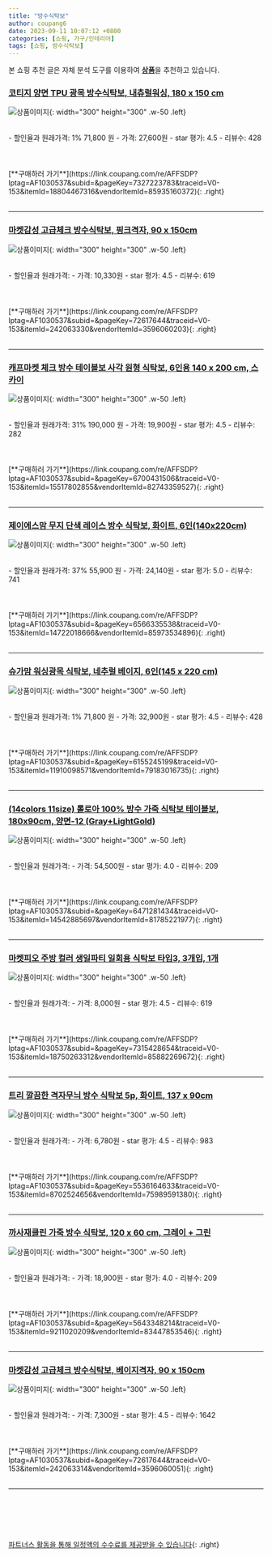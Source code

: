 ```yaml
---
title: "방수식탁보"
author: coupang6
date: 2023-09-11 10:07:12 +0800
categories: [쇼핑, 가구/인테리어]
tags: [쇼핑, 방수식탁보]
---
```


본 쇼핑 추천 글은 자체 분석 도구를 이용하여 [**상품**](https://link.coupang.com/a/bao1ui)을 추천하고 있습니다.

### [코티지 양면 TPU 광목 방수식탁보, 내츄럴워싱, 180 x 150 cm](https://link.coupang.com/re/AFFSDP?lptag=AF1030537&subid=&pageKey=7327223783&traceid=V0-153&itemId=18804467316&vendorItemId=85935160372)

![상품이미지](https://thumbnail8.coupangcdn.com/thumbnails/remote/230x230ex/image/rs_quotation_api/nibejubf/8fa5cb240e544a2ba047ba9c8dac458f.jpg){: width="300" height="300" .w-50 .left}


<br>
- 할인율과 원래가격: 1%  71,800   원
- 가격: 27,600원
- star 평가: 4.5
- 리뷰수: 428
<br>
<br>
<br>
<br>
[**구매하러 가기**](https://link.coupang.com/re/AFFSDP?lptag=AF1030537&subid=&pageKey=7327223783&traceid=V0-153&itemId=18804467316&vendorItemId=85935160372){: .right}
<br>
<br>

---

### [마켓감성 고급체크 방수식탁보, 핑크격자, 90 x 150cm](https://link.coupang.com/re/AFFSDP?lptag=AF1030537&subid=&pageKey=72617644&traceid=V0-153&itemId=242063330&vendorItemId=3596060203)

![상품이미지](https://thumbnail8.coupangcdn.com/thumbnails/remote/230x230ex/image/retail/images/2018/03/27/14/0/24b4ff59-ee66-4435-9437-e0448a6ce659.jpg){: width="300" height="300" .w-50 .left}


<br>
- 할인율과 원래가격: 
- 가격: 10,330원
- star 평가: 4.5
- 리뷰수: 619
<br>
<br>
<br>
<br>
[**구매하러 가기**](https://link.coupang.com/re/AFFSDP?lptag=AF1030537&subid=&pageKey=72617644&traceid=V0-153&itemId=242063330&vendorItemId=3596060203){: .right}
<br>
<br>

---

### [캐프마켓 체크 방수 테이블보 사각 원형 식탁보, 6인용 140 x 200 cm, 스카이](https://link.coupang.com/re/AFFSDP?lptag=AF1030537&subid=&pageKey=6700431506&traceid=V0-153&itemId=15517802855&vendorItemId=82743359527)

![상품이미지](https://thumbnail9.coupangcdn.com/thumbnails/remote/230x230ex/image/vendor_inventory/d7e9/4a8816b3ea89415763251c1f32b0fa6c50655faf87b806ec5dcf63333e57.jpg){: width="300" height="300" .w-50 .left}


<br>
- 할인율과 원래가격: 31%  190,000   원
- 가격: 19,900원
- star 평가: 4.5
- 리뷰수: 282
<br>
<br>
<br>
<br>
[**구매하러 가기**](https://link.coupang.com/re/AFFSDP?lptag=AF1030537&subid=&pageKey=6700431506&traceid=V0-153&itemId=15517802855&vendorItemId=82743359527){: .right}
<br>
<br>

---

### [제이에스맘 무지 단색 레이스 방수 식탁보, 화이트, 6인(140x220cm)](https://link.coupang.com/re/AFFSDP?lptag=AF1030537&subid=&pageKey=6566335538&traceid=V0-153&itemId=14722018666&vendorItemId=85973534896)

![상품이미지](https://thumbnail9.coupangcdn.com/thumbnails/remote/230x230ex/image/retail/images/2023/05/15/18/9/827a70ab-f2f3-4ec0-be05-ac79bf40d7b7.jpg){: width="300" height="300" .w-50 .left}


<br>
- 할인율과 원래가격: 37%  55,900   원
- 가격: 24,140원
- star 평가: 5.0
- 리뷰수: 741
<br>
<br>
<br>
<br>
[**구매하러 가기**](https://link.coupang.com/re/AFFSDP?lptag=AF1030537&subid=&pageKey=6566335538&traceid=V0-153&itemId=14722018666&vendorItemId=85973534896){: .right}
<br>
<br>

---

### [슈가맘 워싱광목 식탁보, 네추럴 베이지, 6인(145 x 220 cm)](https://link.coupang.com/re/AFFSDP?lptag=AF1030537&subid=&pageKey=6155245199&traceid=V0-153&itemId=11910098571&vendorItemId=79183016735)

![상품이미지](https://thumbnail9.coupangcdn.com/thumbnails/remote/230x230ex/image/rs_quotation_api/inbj3oks/a43278dcc88f42b285f3fe602ad86c20.jpg){: width="300" height="300" .w-50 .left}


<br>
- 할인율과 원래가격: 1%  71,800   원
- 가격: 32,900원
- star 평가: 4.5
- 리뷰수: 428
<br>
<br>
<br>
<br>
[**구매하러 가기**](https://link.coupang.com/re/AFFSDP?lptag=AF1030537&subid=&pageKey=6155245199&traceid=V0-153&itemId=11910098571&vendorItemId=79183016735){: .right}
<br>
<br>

---

### [(14colors 11size) 롤로아 100% 방수 가죽 식탁보 테이블보, 180x90cm, 양면-12 (Gray+LightGold)](https://link.coupang.com/re/AFFSDP?lptag=AF1030537&subid=&pageKey=6471281434&traceid=V0-153&itemId=14542885697&vendorItemId=81785221977)

![상품이미지](https://thumbnail6.coupangcdn.com/thumbnails/remote/230x230ex/image/vendor_inventory/9a88/8aec3099066ba5eca8acee1bd03a54e02eda65167eec6e2cefef62b59a40.jpg){: width="300" height="300" .w-50 .left}


<br>
- 할인율과 원래가격: 
- 가격: 54,500원
- star 평가: 4.0
- 리뷰수: 209
<br>
<br>
<br>
<br>
[**구매하러 가기**](https://link.coupang.com/re/AFFSDP?lptag=AF1030537&subid=&pageKey=6471281434&traceid=V0-153&itemId=14542885697&vendorItemId=81785221977){: .right}
<br>
<br>

---

### [마켓피오 주방 컬러 생일파티 일회용 식탁보 타입3, 3개입, 1개](https://link.coupang.com/re/AFFSDP?lptag=AF1030537&subid=&pageKey=7315428654&traceid=V0-153&itemId=18750263312&vendorItemId=85882269672)

![상품이미지](https://thumbnail9.coupangcdn.com/thumbnails/remote/230x230ex/image/rs_quotation_api/puruprpw/f2011e0056d947549b553694275a4c85.jpg){: width="300" height="300" .w-50 .left}


<br>
- 할인율과 원래가격: 
- 가격: 8,000원
- star 평가: 4.5
- 리뷰수: 619
<br>
<br>
<br>
<br>
[**구매하러 가기**](https://link.coupang.com/re/AFFSDP?lptag=AF1030537&subid=&pageKey=7315428654&traceid=V0-153&itemId=18750263312&vendorItemId=85882269672){: .right}
<br>
<br>

---

### [트리 깔끔한 격자무늬 방수 식탁보 5p, 화이트, 137 x 90cm](https://link.coupang.com/re/AFFSDP?lptag=AF1030537&subid=&pageKey=5536164633&traceid=V0-153&itemId=8702524656&vendorItemId=75989591380)

![상품이미지](https://thumbnail6.coupangcdn.com/thumbnails/remote/230x230ex/image/rs_quotation_api/5hrb5wui/505f0bc42b774f96bf2f37264ec9a551.JPG){: width="300" height="300" .w-50 .left}


<br>
- 할인율과 원래가격: 
- 가격: 6,780원
- star 평가: 4.5
- 리뷰수: 983
<br>
<br>
<br>
<br>
[**구매하러 가기**](https://link.coupang.com/re/AFFSDP?lptag=AF1030537&subid=&pageKey=5536164633&traceid=V0-153&itemId=8702524656&vendorItemId=75989591380){: .right}
<br>
<br>

---

### [까사재클린 가죽 방수 식탁보, 120 x 60 cm, 그레이 + 그린](https://link.coupang.com/re/AFFSDP?lptag=AF1030537&subid=&pageKey=5643348214&traceid=V0-153&itemId=9211020209&vendorItemId=83447853546)

![상품이미지](https://thumbnail9.coupangcdn.com/thumbnails/remote/230x230ex/image/vendor_inventory/e088/84c2e75626019a9e46785ac55c7a83015061f012631f5c30bf87de3c04ff.jpg){: width="300" height="300" .w-50 .left}


<br>
- 할인율과 원래가격: 
- 가격: 18,900원
- star 평가: 4.0
- 리뷰수: 209
<br>
<br>
<br>
<br>
[**구매하러 가기**](https://link.coupang.com/re/AFFSDP?lptag=AF1030537&subid=&pageKey=5643348214&traceid=V0-153&itemId=9211020209&vendorItemId=83447853546){: .right}
<br>
<br>

---

### [마켓감성 고급체크 방수식탁보, 베이지격자, 90 x 150cm](https://link.coupang.com/re/AFFSDP?lptag=AF1030537&subid=&pageKey=72617644&traceid=V0-153&itemId=242063314&vendorItemId=3596060051)

![상품이미지](https://thumbnail10.coupangcdn.com/thumbnails/remote/230x230ex/image/retail/images/2018/03/27/14/9/1b97c88b-ca15-4d4a-97ce-86a683eeac3b.jpg){: width="300" height="300" .w-50 .left}


<br>
- 할인율과 원래가격: 
- 가격: 7,300원
- star 평가: 4.5
- 리뷰수: 1642
<br>
<br>
<br>
<br>
[**구매하러 가기**](https://link.coupang.com/re/AFFSDP?lptag=AF1030537&subid=&pageKey=72617644&traceid=V0-153&itemId=242063314&vendorItemId=3596060051){: .right}
<br>
<br>

---
<br><br><br><br><br> [파트너스 활동을 통해 일정액의 수수료를 제공받을 수 있습니다](https://link.coupang.com/a/bao1ui){: .right}